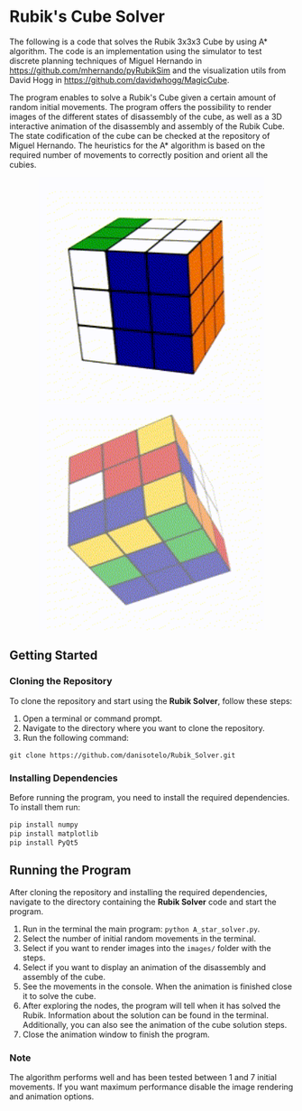 # Rubik's Cube Solver

The following is a code that solves the Rubik 3x3x3 Cube by using A* algorithm. The code is an implementation using the simulator to test discrete planning techniques of Miguel Hernando in https://github.com/mhernando/pyRubikSim and the visualization utils from David Hogg in https://github.com/davidwhogg/MagicCube. 

The program enables to solve a Rubik's Cube given a certain amount of random initial movements. The program offers the possibility to render images of the different states of disassembly of the cube, as well as a 3D interactive animation of the disassembly and assembly of the Rubik Cube. The state codification of the cube can be checked at the repository of Miguel Hernando. The heuristics for the A* algorithm is based on the required number of movements to correctly position and orient all the cubies.

<p align="center">
  <img src="https://github.com/danisotelo/Rubik_Solver/blob/master/img/GIF%201.gif" width="400" />
  <img src="https://github.com/danisotelo/Rubik_Solver/blob/master/img/GIF%202.gif" width="400" />
</p>

## Getting Started
### Cloning the Repository
To clone the repository and start using the **Rubik Solver**, follow these steps:
1. Open a terminal or command prompt.
2. Navigate to the directory where you want to clone the repository.
3. Run the following command:
```
git clone https://github.com/danisotelo/Rubik_Solver.git
```
### Installing Dependencies
Before running the program, you need to install the required dependencies. To install them run:
```
pip install numpy
pip install matplotlib
pip install PyQt5
```

## Running the Program
After cloning the repository and installing the required dependencies, navigate to the directory containing the **Rubik Solver** code and start the program.
1. Run in the terminal the main program: ``` python A_star_solver.py ```.
2. Select the number of initial random movements in the terminal.
3. Select if you want to render images into the ```images/``` folder with the steps.
4. Select if you want to display an animation of the disassembly and assembly of the cube.
5. See the movements in the console. When the animation is finished close it to solve the cube.
6. After exploring the nodes, the program will tell when it has solved the Rubik. Information about the solution can be found in the terminal. Additionally, you can also see the animation of the cube solution steps.
7. Close the animation window to finish the program.
   
### Note
The algorithm performs well and has been tested between 1 and 7 initial movements. If you want maximum performance disable the image rendering and animation options.
